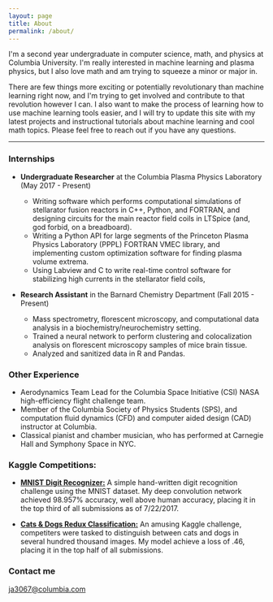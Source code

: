 ```yaml
---
layout: page
title: About
permalink: /about/
---
```


I'm a second year undergraduate in computer science, math, and physics at Columbia University. I'm really interested in machine learning and plasma physics, but I also love math and am trying to squeeze a minor or major in. 

There are few things more exciting or potentially revolutionary than machine learning right now, and I'm trying to get involved and contribute to that revolution however I can. I also want to make the process of learning how to use machine learning tools easier, and I will try to update this site with my latest projects and instructional tutorials about machine learning and cool math topics. Please feel free to reach out if you have any questions.

------

### Internships

* **Undergraduate Researcher** at the Columbia Plasma Physics Laboratory (May 2017 - Present) 
  - Writing software which performs computational simulations of stellarator fusion reactors in C++, Python, and FORTRAN, and designing circuits for the main reactor field coils in LTSpice (and, god forbid, on a breadboard).
  - Writing a Python API for large segments of the Princeton Plasma Physics Laboratory (PPPL) FORTRAN VMEC library, and implementing custom optimization software for finding plasma volume extrema.
  - Using Labview and C to write real-time control software for stabilizing high currents in the stellarator field coils,
  
* **Research Assistant** in the Barnard Chemistry Department (Fall 2015 - Present)
  - Mass spectrometry, florescent microscopy, and computational data analysis in a biochemistry/neurochemistry setting.
  - Trained a neural network to perform clustering and colocalization analysis on florescent microscopy samples of mice brain tissue.
  - Analyzed and sanitized data in R and Pandas.

### Other Experience

* Aerodynamics Team Lead for the Columbia Space Initiative (CSI) NASA high-efficiency flight challenge team.
* Member of the Columbia Society of Physics Students (SPS), and computation fluid dynamics (CFD) and computer aided design (CAD) instructor at Columbia.
* Classical pianist and chamber musician, who has performed at Carnegie Hall and Symphony Space in NYC.

### Kaggle Competitions:

* <a href="https://www.kaggle.com/c/digit-recognizer/leaderboard">**MNIST Digit Recognizer:**</a> A simple hand-written digit recognition challenge using the MNIST dataset. My deep convolution network achieved 98.957% accuracy, well above human accuracy, placing it in the top third of all submissions as of 7/22/2017. 

* <a href="https://www.kaggle.com/c/dogs-vs-cats-redux-kernels-edition/leaderboard">**Cats & Dogs Redux Classification:**</a> An amusing Kaggle challenge, competiters were tasked to distinguish between cats and dogs in several hundred thousand images. My model achieve a loss of .46, placing it in the top half of all submissions.

### Contact me

[ja3067@columbia.com](mailto:ja3067@columbia.edu.com)
